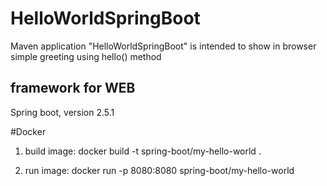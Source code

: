 # HelloWorldSpringBoot

Maven application "HelloWorldSpringBoot" is intended to show in browser
simple greeting using hello() method

## framework for WEB
Spring boot, version 2.5.1

#Docker
1) build image:
   docker build -t spring-boot/my-hello-world .

2) run image:
docker run -p 8080:8080 spring-boot/my-hello-world